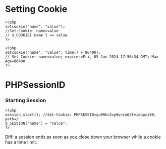 # Setting Cookie
```
<?php
setcookie("name", "value");
//Set-Cookie: name=value
// $_COOKIE['name'] => value
?>

<?php
setcookie("name", "value", time() + 86400);
// Set-Cookie: name=value; expires=Fri, 05 Jan 2024 17:56:34 GMT; Max-Age=86400
?>
```

# PHPSessionID

### Starting Session

```
<?php
session_start(); //Set-Cookie: PHPSESSID=qu99kc5vp9vnro63fvidopci98; path=/
$_SESSION['name'] = "value";
?>
```

Diff: a session ends as soon as you close down your browser while a cookie has a time limit.
